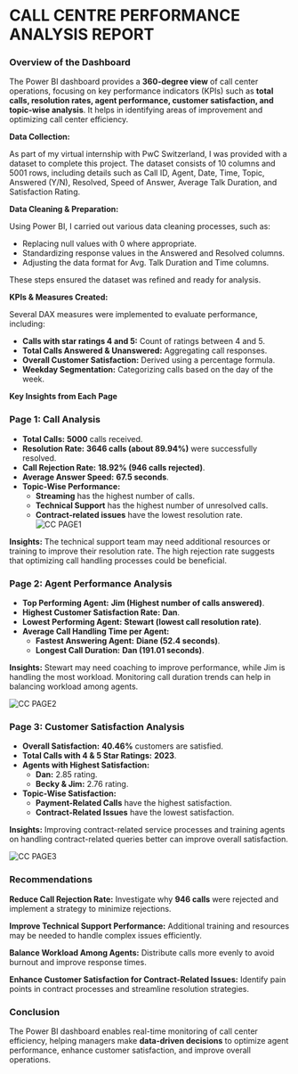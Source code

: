 
# CALL CENTRE PERFORMANCE ANALYSIS REPORT

### **Overview of the Dashboard**

The Power BI dashboard provides a **360-degree view** of call center operations, focusing on key performance indicators (KPIs) such as **total calls, resolution rates, agent performance, customer satisfaction, and topic-wise analysis**. It helps in identifying areas of improvement and optimizing call center efficiency.

**Data Collection:**

As part of my virtual internship with PwC Switzerland, I was provided with a dataset to complete this project. The dataset consists of 10 columns and 5001 rows, including details such as Call ID, Agent, Date, Time, Topic, Answered (Y/N), Resolved, Speed of Answer, Average Talk Duration, and Satisfaction Rating.

**Data Cleaning & Preparation:**

Using Power BI, I carried out various data cleaning processes, such as:

- Replacing null values with 0 where appropriate.
- Standardizing response values in the Answered and Resolved columns.
- Adjusting the data format for Avg. Talk Duration and Time columns.

These steps ensured the dataset was refined and ready for analysis.

**KPIs & Measures Created:**

Several DAX measures were implemented to evaluate performance, including:

- **Calls with star ratings 4 and 5:**  Count of ratings between 4 and 5.
- **Total Calls Answered & Unanswered:** Aggregating call responses.
- **Overall Customer Satisfaction:** Derived using a percentage formula.
- **Weekday Segmentation:** Categorizing calls based on the day of the week.

**Key Insights from Each Page**

### **Page 1: Call Analysis**

- **Total Calls:** **5000** calls received.
- **Resolution Rate:** **3646 calls (about 89.94%)** were successfully resolved.
- **Call Rejection Rate:** **18.92% (946 calls rejected)**.
- **Average Answer Speed:** **67.5 seconds**.
- **Topic-Wise Performance:**
    - **Streaming** has the highest number of calls.
    - **Technical Support** has the highest number of unresolved calls.
    - **Contract-related issues** have the lowest resolution rate.
![CC PAGE1](https://github.com/user-attachments/assets/9a242b1a-e35a-47c6-931d-69005463a542)

 **Insights:** The technical support team may need additional resources or training to improve their resolution rate. The high rejection rate suggests that optimizing call handling processes could be beneficial.


### **Page 2: Agent Performance Analysis**

- **Top Performing Agent:** **Jim (Highest number of calls answered)**.
- **Highest Customer Satisfaction Rate:** **Dan**.
- **Lowest Performing Agent:** **Stewart (lowest call resolution rate)**.
- **Average Call Handling Time per Agent:**
    - **Fastest Answering Agent:** **Diane (52.4 seconds)**.
    - **Longest Call Duration:** **Dan (191.01 seconds)**.

**Insights:** Stewart may need coaching to improve performance, while Jim is handling the most workload. Monitoring call duration trends can help in balancing workload among agents.

![CC PAGE2](https://github.com/user-attachments/assets/3c5c9697-9404-4934-8214-65f690caaaa0)

### **Page 3: Customer Satisfaction Analysis**

- **Overall Satisfaction:** **40.46%** customers are satisfied.
- **Total Calls with 4 & 5 Star Ratings:** **2023**.
- **Agents with Highest Satisfaction:**
    - **Dan:** 2.85 rating.
    - **Becky & Jim:** 2.76 rating.
- **Topic-Wise Satisfaction:**
    - **Payment-Related Calls** have the highest satisfaction.
    - **Contract-Related Issues** have the lowest satisfaction.

 **Insights:** Improving contract-related service processes and training agents on handling contract-related queries better can improve overall satisfaction.

![CC PAGE3](https://github.com/user-attachments/assets/1900f323-6963-45d1-be3f-06960ab71373)

### **Recommendations**

 **Reduce Call Rejection Rate:** Investigate why **946 calls** were rejected and implement a strategy to minimize rejections. 

**Improve Technical Support Performance:** Additional training and resources may be needed to handle complex issues efficiently.

**Balance Workload Among Agents:** Distribute calls more evenly to avoid burnout and improve response times.

 **Enhance Customer Satisfaction for Contract-Related Issues:** Identify pain points in contract processes and streamline resolution strategies.

### **Conclusion**

The Power BI dashboard enables real-time monitoring of call center efficiency, helping managers make **data-driven decisions** to optimize agent performance, enhance customer satisfaction, and improve overall operations.
